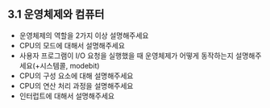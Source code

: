 ## 3.1 운영체제와 컴퓨터

- 운영체제의 역할을 2가지 이상 설명해주세요
- CPU의 모드에 대해서 설명해주세요
- 사용자 프로그램이 I/O 요청을 실행했을 때 운영체제가 어떻게 동작하는지 설명해주세요(+시스템콜, modebit)
- CPU의 구성 요소에 대해 설명해주세요
- CPU의 연산 처리 과정을 설명해주세요
- 인터럽트에 대해서 설명해주세요
